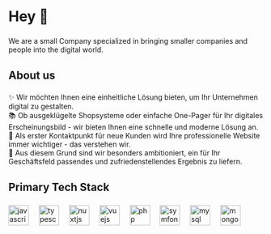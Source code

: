 <h1 align="left">Hey 👋</h1>

###

<p align="left">We are a small Company specialized in bringing smaller companies and people into the digital world.</p>

###

<h2 align="left">About us</h2>

###

<p align="left">✨ Wir möchten Ihnen eine einheitliche Lösung bieten, um Ihr Unternehmen digital zu gestalten. <br>📚 Ob ausgeklügelte Shopsysteme oder einfache One-Pager für Ihr digitales Erscheinungsbild - wir bieten Ihnen eine schnelle und moderne Lösung an. <br>🎯 Als erster Kontaktpunkt für neue Kunden wird Ihre professionelle Website immer wichtiger - das verstehen wir.<br>🎲 Aus diesem Grund sind wir besonders ambitioniert, ein für Ihr Geschäftsfeld passendes und zufriedenstellendes Ergebnis zu liefern.</p>

###

<h2 align="left">Primary Tech Stack</h2>

###

<div align="left">
  <img src="https://cdn.jsdelivr.net/gh/devicons/devicon/icons/javascript/javascript-original.svg" height="40" alt="javascript logo"  />
  <img width="12" />
  <img src="https://cdn.jsdelivr.net/gh/devicons/devicon/icons/typescript/typescript-original.svg" height="40" alt="typescript logo"  />
  <img width="12" />
  <img src="https://cdn.jsdelivr.net/gh/devicons/devicon/icons/nuxtjs/nuxtjs-original.svg" height="40" alt="nuxtjs logo"  />
  <img width="12" />
  <img src="https://cdn.jsdelivr.net/gh/devicons/devicon/icons/vuejs/vuejs-original.svg" height="40" alt="vuejs logo"  />
  <img width="12" />
  <img src="https://cdn.jsdelivr.net/gh/devicons/devicon/icons/php/php-original.svg" height="40" alt="php logo"  />
  <img width="12" />
  <img src="https://cdn.jsdelivr.net/gh/devicons/devicon/icons/symfony/symfony-original.svg" height="40" alt="symfony logo"  />
  <img width="12" />
  <img src="https://cdn.jsdelivr.net/gh/devicons/devicon/icons/mysql/mysql-original.svg" height="40" alt="mysql logo"  />
  <img width="12" />
  <img src="https://cdn.jsdelivr.net/gh/devicons/devicon/icons/mongodb/mongodb-original.svg" height="40" alt="mongodb logo"  />
</div>

###
